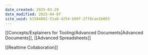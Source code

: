 ```yaml
---
date_created: 2025-03-29
date_modified: 2025-04-07
site_uuid: b1584802-51a8-4254-b09f-2ff8cae1b003
---
```


[[Concepts/Explainers for Tooling/Advanced Documents|Advanced Documents]], [[Advanced Spreadsheets]]

[[Realtime Collaboration]]